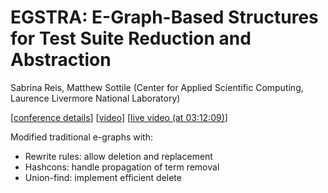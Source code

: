 # EGSTRA: E-Graph-Based Structures for Test Suite Reduction and Abstraction

Sabrina Reis, Matthew Sottile
(Center for Applied Scientific Computing, Laurence Livermore National
Laboratory)

[[conference details](https://pldi24.sigplan.org/details/egraphs-2024-papers/8/EGSTRA-E-Graph-Based-Strategy-for-Test-Suite-Reduction-and-Abstraction)]
[[video](https://www.youtube.com/watch?v=0MSYZ1uHWJ8&list=PLyrlk8Xaylp4UHRXP0VkuYen9nkn4bczW&index=9)]
[[live video (at 03:12:09)](https://www.youtube.com/watch?v=JPA8QwLHNzo&t=11529s)]

Modified traditional e-graphs with:
- Rewrite rules: allow deletion and replacement
- Hashcons: handle propagation of term removal
- Union-find: implement efficient delete
